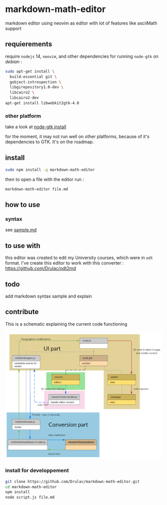 # markdown-math-editor
markdown editor using neovim as editor with lot of features like asciiMath support

## requierements

require `nodejs` 14, `neovim`, and other dependencies for running `node-gtk`
on _debian_ :
```bash
sudo apt-get install \
  build-essential git \
  gobject-introspection \
  libgirepository1.0-dev \
  libcairo2 \
  libcairo2-dev
apt-get install libwebkit2gtk-4.0
```
### other platform

take a look at [node-gtk install](https://github.com/romgrk/node-gtk#installing-and-building)

for the moment, it may not run well on other platforms, because of it's dependencies to GTK. It's on the roadmap.

## install

```bash
sudo npm install -g markdown-math-editor
```

then to open a file with the editor run :

```bash
markdown-math-editor file.md
```


## how to use

### syntax

see [sample.md](sample.md)



## to use with

this editor was created to edit my University courses, which were in `odt` format. I've create this editor to work with this converter : https://github.com/Drulac/odt2md

## todo

add markdown syntax sample and explain

## contribute

This is a schematic explaining the current code functioning

![](markdown-math-editor.png)

### install for developpement

```bash
git clone https://github.com/Drulac/markdown-math-editor.git
cd markdown-math-editor
npm install
node script.js file.md
```

